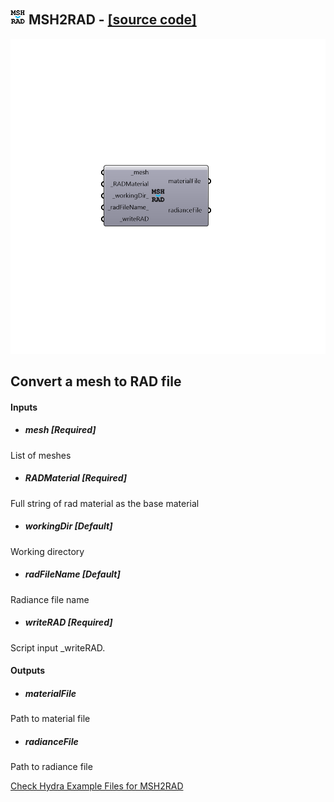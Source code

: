 ## ![](../../images/icons/MSH2RAD.png) MSH2RAD - [[source code]](https://github.com/mostaphaRoudsari/honeybee/tree/master/src/Honeybee_MSH2RAD.py)

![](../../images/components/MSH2RAD.png)

Convert a mesh to RAD file
 -
 

#### Inputs
* ##### mesh [Required]
List of meshes
* ##### RADMaterial [Required]
Full string of rad material as the base material
* ##### workingDir [Default]
Working directory
* ##### radFileName [Default]
Radiance file name
* ##### writeRAD [Required]
Script input _writeRAD.

#### Outputs
* ##### materialFile
Path to material file
* ##### radianceFile
Path to radiance file


[Check Hydra Example Files for MSH2RAD](https://hydrashare.github.io/hydra/index.html?keywords=Honeybee_MSH2RAD)